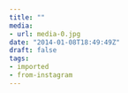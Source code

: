 ```yaml
---
title: ""
media:
- url: media-0.jpg
date: "2014-01-08T18:49:49Z"
draft: false
tags:
- imported
- from-instagram
---
```


